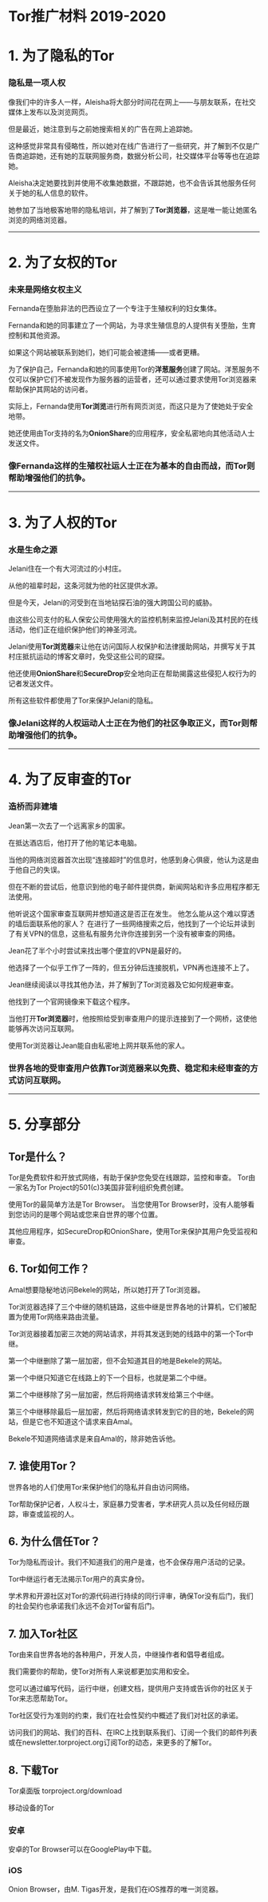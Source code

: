 # Tor推广材料 2019-2020

# 1. 为了隐私的Tor

### 隐私是一项人权

像我们中的许多人一样，Aleisha将大部分时间花在网上——与朋友联系，在社交媒体上发布以及浏览网页。

但是最近，她注意到与之前她搜索相关的广告在网上追踪她。

这种感觉非常具有侵略性，所以她对在线广告进行了一些研究，并了解到不仅是广告商追踪她，还有她的互联网服务商，数据分析公司，社交媒体平台等等也在追踪她。

Aleisha决定她要找到并使用不收集她数据，不跟踪她，也不会告诉其他服务任何关于她的私人信息的软件。

她参加了当地极客地带的隐私培训，并了解到了**Tor浏览器**，这是唯一能让她匿名浏览的网络浏览器。

---

# 2. 为了女权的Tor

### 未来是网络女权主义

Fernanda在堕胎非法的巴西设立了一个专注于生殖权利的妇女集体。

Fernanda和她的同事建立了一个网站，为寻求生殖信息的人提供有关堕胎，生育控制和其他资源。

如果这个网站被联系到她们，她们可能会被逮捕——或者更糟。

为了保护自己，Fernanda和她的同事使用Tor的**洋葱服务**创建了网站。洋葱服务不仅可以保护它们不被发现作为服务器的运营者，还可以通过要求使用Tor浏览器来帮助保护其网站的访问者。

实际上，Fernanda使用**Tor浏览**进行所有网页浏览，而这只是为了使她处于安全地带。

她还使用由Tor支持的名为**OnionShare**的应用程序，安全私密地向其他活动人士发送文件。

### 像Fernanda这样的生殖权社运人士正在为基本的自由而战，而Tor则帮助增强他们的抗争。

---

# 3. 为了人权的Tor

### 水是生命之源

Jelani住在一个有大河流过的小村庄。

从他的祖辈时起，这条河就为他的社区提供水源。

但是今天，Jelani的河受到在当地钻探石油的强大跨国公司的威胁。

由这些公司支付的私人保安公司使用强大的监控机制来监控Jelani及其村民的在线活动，他们正在组织保护他们的神圣河流。

Jelani使用**Tor浏览器**来让他在访问国际人权保护和法律援助网站，并撰写关于其村庄抵抗运动的博客文章时，免受这些公司的窥探。

他还使用**OnionShare**和**SecureDrop**安全地向正在帮助揭露这些侵犯人权行为的记者发送文件。

所有这些软件都使用了Tor来保护Jelani的隐私。

### 像Jelani这样的人权运动人士正在为他们的社区争取正义，而Tor则帮助增强他们的抗争。

---

# 4. 为了反审查的Tor

### 造桥而非建墙

Jean第一次去了一个远离家乡的国家。

在抵达酒店后，他打开了他的笔记本电脑。

当他的网络浏览器首次出现“连接超时”的信息时，他感到身心俱疲，他认为这是由于他自己的失误。

但在不断的尝试后，他意识到他的电子邮件提供商，新闻网站和许多应用程序都无法使用。

他听说这个国家审查互联网并想知道这是否正在发生。
他怎么能从这个难以穿透的墙后面联系他的家人？
在进行了一些网络搜索之后，他找到了一个论坛并读到了有关VPN的信息，这些私有服务允许你连接到另一个没有被审查的网络。

Jean花了半个小时尝试来找出哪个便宜的VPN是最好的。

他选择了一个似乎工作了一阵的，但五分钟后连接脱机，VPN再也连接不上了。

Jean继续阅读以寻找其他办法，并了解到了Tor浏览器及它如何规避审查。

他找到了一个官网镜像来下载这个程序。

当他打开**Tor浏览器**时，他按照给受到审查用户的提示连接到了一个网桥，这使他能够再次访问互联网。

使用Tor浏览器让Jean能自由私密地上网并联系他的家人。

### 世界各地的受审查用户依靠Tor浏览器来以免费、稳定和未经审查的方式访问互联网。

---

# 5. 分享部分

## Tor是什么？

Tor是免费软件和开放式网络，有助于保护您免受在线跟踪，监控和审查。
Tor由一家名为Tor Project的501(c)3美国非营利组织免费创建。

使用Tor的最简单方法是Tor Browser。
当您使用Tor Browser时，没有人能够看到您访问的是哪个网站或您来自世界的哪个位置。

其他应用程序，如SecureDrop和OnionShare，使用Tor来保护其用户免受监视和审查。


## 6. Tor如何工作？

Amal想要隐秘地访问Bekele的网站，所以她打开了Tor浏览器。

Tor浏览器选择了三个中继的随机链路，这些中继是世界各地的计算机，它们被配置为使用Tor网络来路由流量。

Tor浏览器接着加密三次她的网站请求，并将其发送到她的线路中的第一个Tor中继。

第一个中继删除了第一层加密，但不会知道其目的地是Bekele的网站。

第一个中继只知道它在线路上的下一个目标，也就是第二个中继。

第二个中继移除了另一层加密，然后将网络请求转发给第三个中继。

第三个中继移除最后一层加密，然后将网络请求转发到它的目的地，Bekele的网站，但是它也不知道这个请求来自Amal。

Bekele不知道网络请求是来自Amal的，除非她告诉他。

## 7. 谁使用Tor？

世界各地的人们使用Tor来保护他们的隐私并自由访问网络。

Tor帮助保护记者，人权斗士，家庭暴力受害者，学术研究人员以及任何经历跟踪，审查或监视的人。

## 6. 为什么信任Tor？

Tor为隐私而设计。我们不知道我们的用户是谁，也不会保存用户活动的记录。

Tor中继运行者无法揭示Tor用户的真实身份。

学术界和开源社区对Tor的源代码进行持续的同行评审，确保Tor没有后门，我们的社会契约也承诺我们永远不会对Tor留有后门。

## 7. 加入Tor社区

Tor由来自世界各地的各种用户，开发人员，中继操作者和倡导者组成。

我们需要你的帮助，使Tor对所有人来说都更加实用和安全。

您可以通过编写代码，运行中继，创建文档，提供用户支持或告诉你的社区关于Tor来志愿帮助Tor。

Tor社区受行为准则的约束，我们在社会性契约中概述了我们对社区的承诺。

访问我们的网站、我们的百科、在IRC上找到联系我们、订阅一个我们的邮件列表或在newsletter.torproject.org订阅Tor的动态，来更多的了解Tor。


## 8. 下载Tor

Tor桌面版
torproject.org/download

移动设备的Tor
### 安卓
安卓的Tor Browser可以在GooglePlay中下载。

### iOS
Onion Browser，由M. Tigas开发，是我们在iOS推荐的唯一浏览器。


